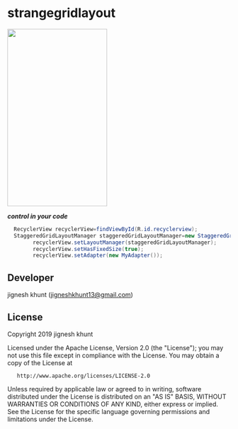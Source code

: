 # strangegridlayout
<image src=https://user-images.githubusercontent.com/20221469/56945920-5c2f5780-6b46-11e9-8284-2dd274a0333f.gif width=225 height=400>

***control in your code***
```java
  RecyclerView recyclerView=findViewById(R.id.recyclerview);
  StaggeredGridLayoutManager staggeredGridLayoutManager=new StaggeredGridLayoutManager(3, StaggeredGridLayoutManager.VERTICAL);
        recyclerView.setLayoutManager(staggeredGridLayoutManager);
        recyclerView.setHasFixedSize(true);
        recyclerView.setAdapter(new MyAdapter());
```


##  Developer
  jignesh khunt
  (jigneshkhunt13@gmail.com)
  
##  License

Copyright 2019 jignesh khunt

   Licensed under the Apache License, Version 2.0 (the "License");
   you may not use this file except in compliance with the License.
   You may obtain a copy of the License at

       http://www.apache.org/licenses/LICENSE-2.0

   Unless required by applicable law or agreed to in writing, software
   distributed under the License is distributed on an "AS IS" BASIS,
   WITHOUT WARRANTIES OR CONDITIONS OF ANY KIND, either express or implied.
   See the License for the specific language governing permissions and
   limitations under the License.
